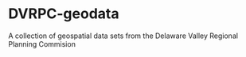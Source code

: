 DVRPC-geodata
=============

A collection of geospatial data sets from the Delaware Valley Regional Planning Commision
